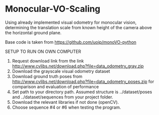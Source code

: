 # Monocular-VO-Scaling
Using already implemented visual odometry for monocular vision, determining the translation scale from known height of the camera above the horizontal ground plane.

Base code is taken from https://github.com/uoip/monoVO-python


SETUP TO RUN ON OWN COMPUTER 

1) Request download link from the link http://www.cvlibs.net/download.php?file=data_odometry_gray.zip
2) Download the grayscale visual odometry dataset
3) Download ground truth poses from http://www.cvlibs.net/download.php?file=data_odometry_poses.zip
for comparison and evaluation of performance
3) Set path to your directory path. Assumed structure is ../dataset/poses
and ../dataset/sequences from your project folder. 
4) Download the relevant libraries if not done (openCV).
4) Choose sequence #4 or #6 when testing the program. 
